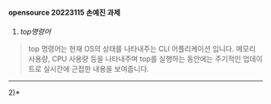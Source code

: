 #### opensource 20223115 손예진 과제 
1) *top명령어*
>top 명령어는 현재 OS의 상태를 나타내주는 CLI 어플리케이션 입니다. 
>메모리 사용량, CPU 사용량 등을 나타내주며 top를 실행하는 동안에는 주기적인 업데이트로 실시간에 근접한 내용을 보여줍니다.
---
2)*

